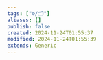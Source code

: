 ```yaml
---
tags: ["⚙️/🗂️"]
aliases: []
publish: false
created: 2024-11-24T01:55:37
modified: 2024-11-24T01:55:39
extends: Generic
---
```

